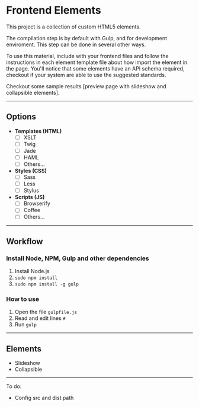 # Frontend Elements

This project is a collection of custom HTML5 elements.

The compilation step is by default with Gulp, and for development enviroment. This step can be done in several other ways.

To use this material, include with your frontend files and follow the instructions in each element template file about how import the element in the page. You'll notice that some elements have an API schema required, checkout if your system are able to use the suggested standards.

Checkout some sample results [preview page with slideshow and collapsible elements].

---

## Options

- __Templates (HTML)__
  - [ ] XSLT
  - [ ] Twig
  - [ ] Jade
  - [ ] HAML
  - [ ] Others...

- __Styles (CSS)__
  - [ ] Sass
  - [ ] Less
  - [ ] Stylus

- __Scripts (JS)__
  - [ ] Browserify
  - [ ] Coffee
  - [ ] Others...

---

## Workflow

### Install Node, NPM, Gulp and other dependencies

1. Install Node.js
2. `sudo npm install`
3. `sudo npm install -g gulp`

### How to use

1. Open the file `gulpfile.js`
2. Read and edit lines `#`
3. Run `gulp`

---

## Elements

- Slideshow
- Collapsible

----

To do:
- Config src and dist path